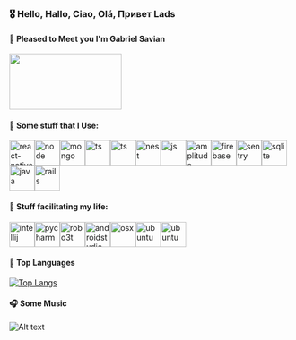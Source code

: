 ### 🎖 Hello, Hallo, Ciao, Olá, Привет Lads

<!--
**gabrielsaviank/gabrielsaviank** is a ✨ _special_ ✨ repository because its `README.md` (this file) appears on your GitHub profile.

Here are some ideas to get you started:

- 🔭 I’m currently working on ...
- 🌱 I’m currently learning ...
- 👯 I’m looking to collaborate on ...
- 🤔 I’m looking for help with ...
- 💬 Ask me about ...
- 📫 How to reach me: ...
- 😄 Pronouns: ...
- ⚡ Fun fact: ...
-->

#### 🤝  Pleased to Meet you I'm Gabriel Savian


<img src="https://raw.githubusercontent.com/laudep/code-gif-generator/master/docs/img/generating.gif" width="200" height="100" />
<!-- I'm Gabriel[image](https://user-images.githubusercontent.com/56320217/131411240-db9faf6f-a644-43b0-a5e2-84be3544931e.gif) -->
<!-- ![image](https://user-images.githubusercontent.com/56320217/131411564-3a40d963-6cfe-476e-954a-bf5c2152ac95.png) -->




#### 🏴󠁧󠁢󠁥󠁮󠁧󠁿 Some stuff that I Use: 

<img src="https://user-images.githubusercontent.com/56320217/131408996-4cf551bc-bf13-4afc-8a1a-1a8de74dc15f.png" alt="react-native" width="45" height="45"/><img src="https://user-images.githubusercontent.com/56320217/131408759-285bc533-7158-4a93-bb83-6de0bd7806c7.png" alt="node" width="45" height="45"/><img src="https://user-images.githubusercontent.com/56320217/131406781-cc5d8780-46c6-4a76-b527-453748cbea2e.png" alt="mongo" width="45" height="45"/><img src="https://user-images.githubusercontent.com/56320217/131408587-05db17da-8b04-4959-bb15-1c08322fa6cb.png" alt="ts" width="45" height="45"/><img src="https://user-images.githubusercontent.com/56320217/131409167-0da90656-c278-46b3-b987-ad4c2bee05e3.png" alt="ts" width="45" height="45"/><img src="https://user-images.githubusercontent.com/56320217/131409282-83dd366e-b122-40c3-9fc9-325ed8ee9c02.png" alt="nest" width="45" height="45"/><img src="https://user-images.githubusercontent.com/56320217/131409414-17424a1a-7f25-4ded-83cb-0df0a489186f.png" alt="js" width="45" height="45"/><img src="https://user-images.githubusercontent.com/56320217/131410165-4575e51d-ff55-4bcc-89ec-0440efb67c22.png" alt="amplitude" width="45" height="45"/><img src="https://user-images.githubusercontent.com/56320217/131410399-ee688ec8-0dcd-42c8-8d88-b7234431bd99.png" alt="firebase" width="45" height="45"/><img src="https://user-images.githubusercontent.com/56320217/131410562-670dbd84-ebcc-4680-b3a5-c9455012198c.png" alt="sentry" width="45" height="45"/><img src="https://user-images.githubusercontent.com/56320217/131410752-ac1f8576-d03a-4073-896d-6a494fc8a32f.png" alt="sqlite" width="45" height="45"/><img src="https://assets-global.website-files.com/6377ac1a39ff1e65214224e5/64d26ed75e39c4c591e01c3d_64c96a772785e6db2d21f850_java-logo-transparent-free-png.png" alt="java" width="45" height="45"/><img src="https://user-images.githubusercontent.com/56320217/131413783-925d7d03-4d21-498f-9c73-9d33e547950b.png" alt="rails" width="45" height="45"/>



#### 🔧 Stuff facilitating my life:

<img src="https://user-images.githubusercontent.com/56320217/131412731-b6f506f4-63df-49a7-97b5-5e9ce01fa34d.png" alt="intellij" width="45" height="45"/><img src="https://user-images.githubusercontent.com/56320217/131412806-585a3b96-d8c5-4b50-b47b-9f2f2e12e1e5.png" alt="pycharm" width="45" height="45"/><img src="https://user-images.githubusercontent.com/56320217/131412902-270e6b4f-9f48-44ac-aad1-906a76040047.png" alt="robo3t" width="45" height="45"/><img src="https://user-images.githubusercontent.com/56320217/131413076-bf3dae24-d923-4a29-807b-3a041b115ae9.png" alt="androidstudio" width="45" height="45"/><img src="https://user-images.githubusercontent.com/56320217/131413485-d5482849-f698-4ede-b901-f0c4661ebdc0.png" alt="osx" width="45" height="45"/><img src="https://user-images.githubusercontent.com/56320217/131413335-9fe3dfdb-6830-4067-baa8-d4aacc862302.png" alt="ubuntu" width="45" height="45"/><img src="https://user-images.githubusercontent.com/56320217/131413398-3d95dc23-d7fc-49a4-9137-13b982536e36.png" alt="ubuntu" width="45" height="45"/>

#### 🥇 Top Languages 
[![Top Langs](https://github-readme-stats.vercel.app/api/top-langs/?username=gabrielsaviank&hide=html,TeX,c)](https://github.com/anuraghazra/github-readme-stats)


#### 🎧 Some Music
![Alt text](https://spotify-recently-played-readme.vercel.app/api?user=gabrielsavian)
